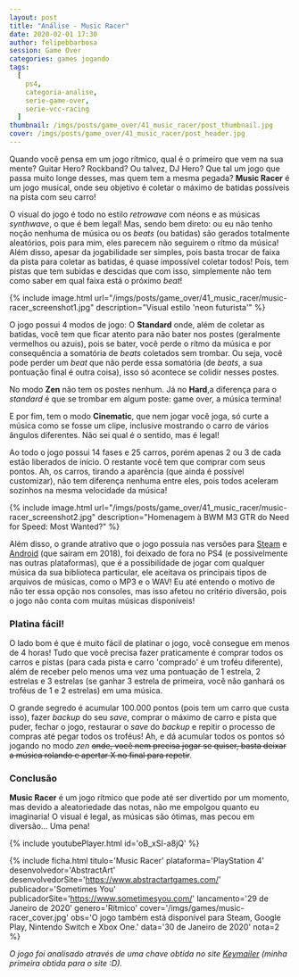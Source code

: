 ```yaml
---
layout: post
title: "Análise - Music Racer"
date: 2020-02-01 17:30
author: felipebbarbosa
session: Game Over
categories: games jogando
tags:
  [
    ps4,
    categoria-analise,
    serie-game-over,
    serie-vcc-racing
  ]
thumbnail: /imgs/posts/game_over/41_music_racer/post_thumbnail.jpg
cover: /imgs/posts/game_over/41_music_racer/post_header.jpg
---
```


Quando você pensa em um jogo rítmico, qual é o primeiro que vem na sua mente? Guitar Hero? Rockband? Ou talvez, DJ Hero? Que tal um jogo que passa muito longe desses, mas quem tem a mesma pegada? **Music Racer** é um jogo musical, onde seu objetivo é coletar o máximo de batidas possíveis na pista com seu carro!

<!--more-->

O visual do jogo é todo no estilo _retrowave_ com néons e as músicas _synthwave_, o que é bem legal! Mas, sendo bem direto: ou eu não tenho noção nenhuma de música ou os _beats_ (ou batidas) são gerados totalmente aleatórios, pois para mim, eles parecem não seguirem o rítmo da música! Além disso, apesar da jogabilidade ser simples, pois basta trocar de faixa da pista para coletar as batidas, é quase impossível coletar todos! Pois, tem pistas que tem subidas e descidas que com isso, simplemente não tem como saber em qual faixa está o próximo _beat_!

{% include image.html
    url="/imgs/posts/game_over/41_music_racer/music-racer_screenshot1.jpg"
    description="Visual estilo 'neon futurista'" %}

O jogo possui 4 modos de jogo: O **Standard** onde, além de coletar as batidas, você tem que ficar atento para não bater nos postes (geralmente vermelhos ou azuis), pois se bater, você perde o rítmo da música e por consequência a somatória de _beats_ coletados sem trombar. Ou seja, você pode perder um _beat_ que não perde essa somatória (de _beats_, a sua pontuação final é outra coisa), isso só acontece se colidir nesses postes.

No modo **Zen** não tem os postes nenhum. Já no **Hard**,a diferença para o _standard_ é que se trombar em algum poste: game over, a música termina!

E por fim, tem o modo **Cinematic**, que nem jogar você joga, só curte a música como se fosse um clipe, inclusive mostrando o carro de vários ângulos diferentes. Não sei qual é o sentido, mas é legal!

Ao todo o jogo possui 14 fases e 25 carros, porém apenas 2 ou 3 de cada estão liberados de início. O restante você tem que comprar com seus pontos. Ah, os carros, tirando a aparência (que ainda é possível customizar), não tem diferença nenhuma entre eles, pois todos aceleram sozinhos na mesma velocidade da música!

{% include image.html
    url="/imgs/posts/game_over/41_music_racer/music-racer_screenshot2.jpg"
    description="Homenagem à BWM M3 GTR do Need for Speed: Most Wanted?" %}

Além disso, o grande atrativo que o jogo possuia nas versões para [Steam](https://store.steampowered.com/app/893030/Music_Racer/) e [Android](https://play.google.com/store/apps/details?id=com.abstractart.music_racer&hl) (que saíram em 2018), foi deixado de fora no PS4 (e possívelmente nas outras plataformas), que é a possibilidade de jogar com qualquer música da sua biblioteca particular, ele aceitava os principais tipos de arquivos de músicas, como o MP3 e o WAV! Eu até entendo o motivo de não ter essa opção nos consoles, mas isso afetou no critério diversão, pois o jogo não conta com muitas músicas disponíveis!

### Platina fácil!

O lado bom é que é muito fácil de platinar o jogo, você consegue em menos de 4 horas! Tudo que você precisa fazer praticamente é comprar todos os carros e pistas (para cada pista e carro 'comprado' é um troféu diferente), além de receber pelo menos uma vez uma pontuação de 1 estrela, 2 estrelas e 3 estrelas (se ganhar 3 estrela de primeira, você não ganhará os troféus de 1 e 2 estrelas) em uma música.

O grande segredo é acumular 100.000 pontos (pois tem um carro que custa isso), fazer _backup_ do seu _save_, comprar o máximo de carro e pista que puder, fechar o jogo, restaurar o _save_ do _backup_ e repitir o processo de compras até pegar todos os troféus! Ah, e dá acumular todos os pontos só jogando no modo _zen_ ~~onde, você nem precisa jogar se quiser, basta deixar a música rolando e apertar X no final para repetir~~.

### Conclusão

**Music Racer** é um jogo rítmico que pode até ser divertido por um momento, mas devido a aleatoriedade das notas, não me empolgou quanto eu imaginaria! O visual é legal, as músicas são ótimas, mas pecou em diversão... Uma pena!

{% include youtubePlayer.html id='oB_xSI-a8jQ' %}

{% include ficha.html
  titulo='Music Racer'
  plataforma='PlayStation 4'
  desenvolvedor='AbstractArt'
  desenvolvedorSite='https://www.abstractartgames.com/'
  publicador='Sometimes You'
  publicadorSite='https://www.sometimesyou.com/'
  lancamento='29 de Janeiro de 2020'
  genero='Rítmico'
  cover='/imgs/games/music-racer_cover.jpg'
  obs='O jogo também está disponível para Steam, Google Play, Nintendo Switch e Xbox One.'
  data='30 de Janeiro de 2020'
  nota=2 %}

_O jogo foi analisado através de uma chave obtida no site [Keymailer](https://www.keymailer.co/) (minha primeira obtida para o site :D)._
